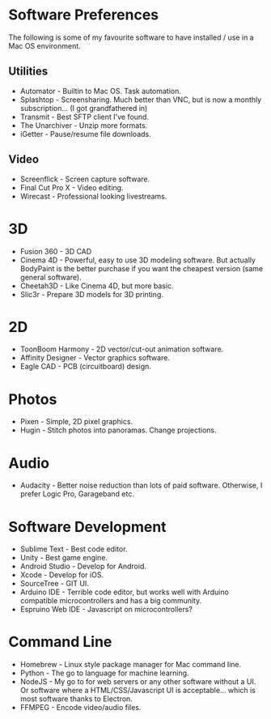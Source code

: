 # Software Preferences

The following is some of my favourite software to have installed / use in a Mac OS environment.

## Utilities

* Automator - Builtin to Mac OS. Task automation.
* Splashtop - Screensharing. Much better than VNC, but is now a monthly subscription... (I got grandfathered in)
* Transmit - Best SFTP client I've found.
* The Unarchiver - Unzip more formats.
* iGetter - Pause/resume file downloads.

## Video

* Screenflick - Screen capture software.
* Final Cut Pro X - Video editing.
* Wirecast - Professional looking livestreams.

# 3D

* Fusion 360 - 3D CAD
* Cinema 4D - Powerful, easy to use 3D modeling software. But actually BodyPaint is the better purchase if you want the cheapest version (same general software).
* Cheetah3D - Like Cinema 4D, but more basic.
* Slic3r - Prepare 3D models for 3D printing.

# 2D

* ToonBoom Harmony - 2D vector/cut-out animation software.
* Affinity Designer - Vector graphics software.
* Eagle CAD - PCB (circuitboard) design.

# Photos

* Pixen - Simple, 2D pixel graphics.
* Hugin - Stitch photos into panoramas. Change projections.

# Audio

* Audacity - Better noise reduction than lots of paid software. Otherwise, I prefer Logic Pro, Garageband etc.

# Software Development

* Sublime Text - Best code editor.
* Unity - Best game engine.
* Android Studio - Develop for Android.
* Xcode - Develop for iOS.
* SourceTree - GIT UI.
* Arduino IDE - Terrible code editor, but works well with Arduino compatible microcontrollers and has a big community.
* Espruino Web IDE - Javascript on microcontrollers?

# Command Line

* Homebrew - Linux style package manager for Mac command line.
* Python - The go to language for machine learning.
* NodeJS - My go to for web servers or any other software without a UI. Or software where a HTML/CSS/Javascript UI is acceptable... which is most software thanks to Electron.
* FFMPEG - Encode video/audio files.
